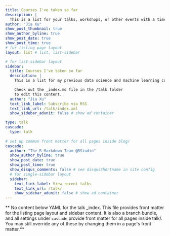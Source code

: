 ```yaml
---
title: Courses I've taken so far
description: |
  This is a list for your talks, workshops, or other events with a time, date, and place.
author: "Jia Xu"
show_post_thumbnail: true
show_author_byline: true
show_post_date: true
show_post_time: true
# for listing page layout
layout: list # list, list-sidebar

# for list-sidebar layout
sidebar: 
  title: Courses I've taken so far
  description: |
    This is a list for my previous data science and machine learning courses which helped me develop the mindset to work like a data scientist / data analyst, and follow a methodology to tackle different types of data science problems. 

    Check out the _index.md file in the /talk folder 
    to edit this content. 
  author: "Jia Xu"
  text_link_label: Subscribe via RSS
  text_link_url: /talk/index.xml
  show_sidebar_adunit: false # show ad container

type: talk
cascade:
  type: talk
  
# set up common front matter for all pages inside blog/
cascade:
  author: "The R Markdown Team @RStudio"
  show_author_byline: true
  show_post_date: true
  show_post_time: true
  show_disqus_comments: false # see disqusShortname in site config
  # for single-sidebar layout
  sidebar:
    text_link_label: View recent talks
    text_link_url: /talk/
    show_sidebar_adunit: false # show ad container
---
```


** No content below YAML for the talk _index. This file provides front matter for the listing page layout and sidebar content. It is also a branch bundle, and all settings under `cascade` provide front matter for all pages inside talk/. You may still override any of these by changing them in a page's front matter.**
